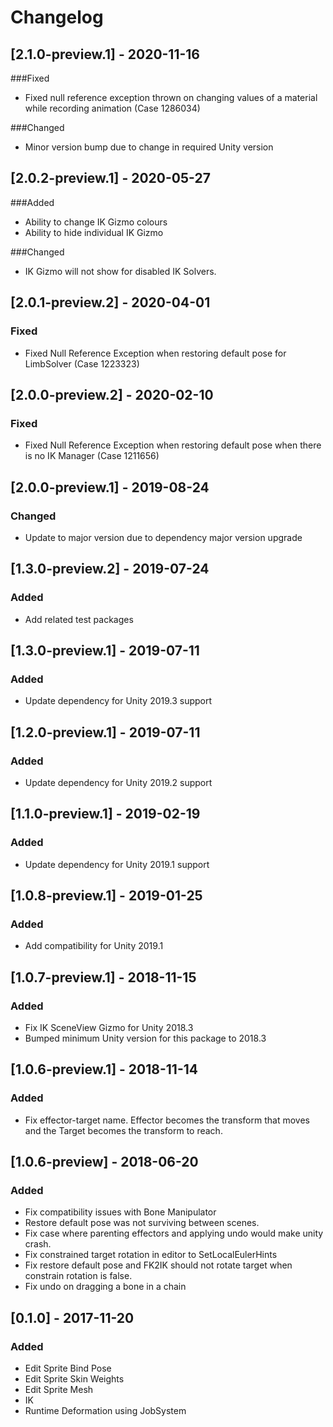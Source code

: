 # Changelog

## [2.1.0-preview.1] - 2020-11-16
###Fixed
- Fixed null reference exception thrown on changing values of a material while recording animation (Case 1286034)

###Changed
- Minor version bump due to change in required Unity version

## [2.0.2-preview.1] - 2020-05-27
###Added
- Ability to change IK Gizmo colours
- Ability to hide individual IK Gizmo

###Changed
- IK Gizmo will not show for disabled IK Solvers.

## [2.0.1-preview.2] - 2020-04-01
### Fixed
- Fixed Null Reference Exception when restoring default pose for LimbSolver (Case 1223323)


## [2.0.0-preview.2] - 2020-02-10
### Fixed
- Fixed Null Reference Exception when restoring default pose when there is no IK Manager (Case 1211656)

## [2.0.0-preview.1] - 2019-08-24
### Changed
- Update to major version due to dependency major version upgrade

## [1.3.0-preview.2] - 2019-07-24
### Added
- Add related test packages

## [1.3.0-preview.1] - 2019-07-11
### Added
- Update dependency for Unity 2019.3 support

## [1.2.0-preview.1] - 2019-07-11
### Added
- Update dependency for Unity 2019.2 support

## [1.1.0-preview.1] - 2019-02-19
### Added
- Update dependency for Unity 2019.1 support

## [1.0.8-preview.1] - 2019-01-25
### Added
- Add compatibility for Unity 2019.1

## [1.0.7-preview.1] - 2018-11-15
### Added
- Fix IK SceneView Gizmo for Unity 2018.3
- Bumped minimum Unity version for this package to 2018.3

## [1.0.6-preview.1] - 2018-11-14
### Added
- Fix effector-target name. Effector becomes the transform that moves and the Target becomes the transform to reach.

## [1.0.6-preview] - 2018-06-20
### Added
- Fix compatibility issues with Bone Manipulator
- Restore default pose was not surviving between scenes.
- Fix case where parenting effectors and applying undo would make unity crash.
- Fix constrained target rotation in editor to SetLocalEulerHints
- Fix restore default pose and FK2IK should not rotate target when constrain rotation is false.
- Fix undo on dragging a bone in a chain

## [0.1.0] - 2017-11-20
### Added
- Edit Sprite Bind Pose
- Edit Sprite Skin Weights
- Edit Sprite Mesh
- IK
- Runtime Deformation using JobSystem